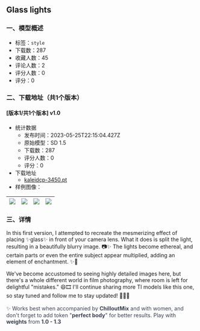 ## Glass lights
### 一、模型概述

- 标签：`style`
- 下载数：287
- 收藏人数：45
- 评论人数：2
- 评分人数：0
- 评分：0

### 二、下载地址（共1个版本）

#### [版本1/共1个版本] v1.0

- 统计数据
  - 发布时间：2023-05-25T22:15:04.427Z
  - 原始模型：SD 1.5
  - 下载数：287
  - 评分人数：0
  - 评分：0
- 下载地址
  - [kaleidcp-3450.pt](https://civitai.com/api/download/models/81139)
- 样例图像：

| <img src="https://image.civitai.com/xG1nkqKTMzGDvpLrqFT7WA/34762f26-bc8c-4ae0-b1ea-bcc108607e6d/width=450/911742.jpeg" /> | <img src="https://image.civitai.com/xG1nkqKTMzGDvpLrqFT7WA/0b5a1496-184d-48f1-b2de-18d380555d97/width=450/911624.jpeg" /> | <img src="https://image.civitai.com/xG1nkqKTMzGDvpLrqFT7WA/73ec5b65-4f06-4606-9b78-3d5026ce76f6/width=450/911635.jpeg" /> | <img src="https://image.civitai.com/xG1nkqKTMzGDvpLrqFT7WA/c4ea5643-978b-44be-93ba-1c7338c51b65/width=450/911741.jpeg" /> |
| ---- | ---- | ---- | ---- |


### 三、详情
<p>In this first version, I attempted to recreate the mesmerizing effect of placing ✨glass✨ in front of your camera lens. What it does is split the light, resulting in a beautifully blurry image. 📷✨ The lights become ethereal, and certain parts or even the entire subject appear multiplied, adding an element of enchantment. ✨🌟<br /></p><p>We've become accustomed to seeing highly detailed images here, but there's a whole different world in film photography, where room is left for delightful "mistakes." 😄🎞️ I'll continue sharing more TI models like this one, so stay tuned and follow me to stay updated! 📸✨🔥<br /><br /><span style="color:rgb(55, 65, 81)">✨ Works best when accompanied by </span><strong><span style="color:rgb(55, 65, 81)">ChilloutMix</span></strong><span style="color:rgb(55, 65, 81)"> and with women, and don't forget to add token "</span><strong><span style="color:rgb(55, 65, 81)">perfect body</span></strong><span style="color:rgb(55, 65, 81)">" for better results. Play with </span><strong><span style="color:rgb(55, 65, 81)">weights</span></strong><span style="color:rgb(55, 65, 81)"> from </span><strong><span style="color:rgb(55, 65, 81)">1.0 - 1.3</span></strong></p>